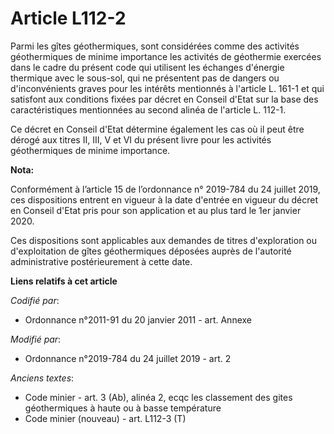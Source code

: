 # Article L112-2

Parmi les gîtes géothermiques, sont considérées comme des activités géothermiques de minime importance les activités de
géothermie exercées dans le cadre du présent code qui utilisent les échanges d'énergie thermique avec le sous-sol, qui ne
présentent pas de dangers ou d'inconvénients graves pour les intérêts mentionnés à l'article L. 161-1 et qui satisfont aux
conditions fixées par décret en Conseil d'Etat sur la base des caractéristiques mentionnées au second alinéa de l'article L.
112-1.

Ce décret en Conseil d'Etat détermine également les cas où il peut être dérogé aux titres II, III, V et VI du présent livre
pour les activités géothermiques de minime importance.

**Nota:**

Conformément à l’article 15 de l’ordonnance n° 2019-784 du 24 juillet 2019, ces dispositions entrent en vigueur à la date
d'entrée en vigueur du décret en Conseil d'Etat pris pour son application et au plus tard le 1er janvier 2020.

Ces dispositions sont applicables aux demandes de titres d'exploration ou d'exploitation de gîtes géothermiques déposées
auprès de l'autorité administrative postérieurement à cette date.

**Liens relatifs à cet article**

_Codifié par_:

  - Ordonnance n°2011-91 du 20 janvier 2011 - art. Annexe

_Modifié par_:

  - Ordonnance n°2019-784 du 24 juillet 2019 - art. 2

_Anciens textes_:

  - Code minier - art. 3 (Ab), alinéa 2, ecqc les classement des gites géothermiques à haute ou à basse température
  - Code minier (nouveau) - art. L112-3 (T)
